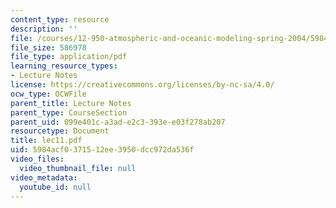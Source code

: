 ```yaml
---
content_type: resource
description: ''
file: /courses/12-950-atmospheric-and-oceanic-modeling-spring-2004/5984acf0371512ee3950dcc972da536f_lec11.pdf
file_size: 586978
file_type: application/pdf
learning_resource_types:
- Lecture Notes
license: https://creativecommons.org/licenses/by-nc-sa/4.0/
ocw_type: OCWFile
parent_title: Lecture Notes
parent_type: CourseSection
parent_uid: 099e401c-a3ad-e2c3-393e-e03f278ab207
resourcetype: Document
title: lec11.pdf
uid: 5984acf0-3715-12ee-3950-dcc972da536f
video_files:
  video_thumbnail_file: null
video_metadata:
  youtube_id: null
---
```

